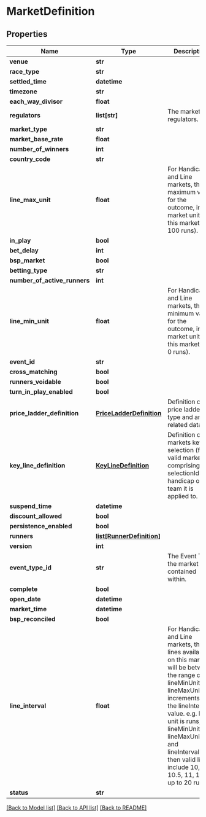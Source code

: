 # MarketDefinition

## Properties
Name | Type | Description | Notes
------------ | ------------- | ------------- | -------------
**venue** | **str** |  | [optional] 
**race_type** | **str** |  | [optional] 
**settled_time** | **datetime** |  | [optional] 
**timezone** | **str** |  | [optional] 
**each_way_divisor** | **float** |  | [optional] 
**regulators** | **list[str]** | The market regulators. | [optional] 
**market_type** | **str** |  | [optional] 
**market_base_rate** | **float** |  | [optional] 
**number_of_winners** | **int** |  | [optional] 
**country_code** | **str** |  | [optional] 
**line_max_unit** | **float** | For Handicap and Line markets, the maximum value for the outcome, in market units for this market (eg 100 runs). | [optional] 
**in_play** | **bool** |  | [optional] 
**bet_delay** | **int** |  | [optional] 
**bsp_market** | **bool** |  | [optional] 
**betting_type** | **str** |  | [optional] 
**number_of_active_runners** | **int** |  | [optional] 
**line_min_unit** | **float** | For Handicap and Line markets, the minimum value for the outcome, in market units for this market (eg 0 runs). | [optional] 
**event_id** | **str** |  | [optional] 
**cross_matching** | **bool** |  | [optional] 
**runners_voidable** | **bool** |  | [optional] 
**turn_in_play_enabled** | **bool** |  | [optional] 
**price_ladder_definition** | [**PriceLadderDefinition**](PriceLadderDefinition.md) | Definition of the price ladder type and any related data. | [optional] 
**key_line_definition** | [**KeyLineDefinition**](KeyLineDefinition.md) | Definition of a markets key line selection (for valid markets), comprising the selectionId and handicap of the team it is applied to. | [optional] 
**suspend_time** | **datetime** |  | [optional] 
**discount_allowed** | **bool** |  | [optional] 
**persistence_enabled** | **bool** |  | [optional] 
**runners** | [**list[RunnerDefinition]**](RunnerDefinition.md) |  | [optional] 
**version** | **int** |  | [optional] 
**event_type_id** | **str** | The Event Type the market is contained within. | [optional] 
**complete** | **bool** |  | [optional] 
**open_date** | **datetime** |  | [optional] 
**market_time** | **datetime** |  | [optional] 
**bsp_reconciled** | **bool** |  | [optional] 
**line_interval** | **float** | For Handicap and Line markets, the lines available on this market will be between the range of lineMinUnit and lineMaxUnit, in increments of the lineInterval value. e.g. If unit is runs, lineMinUnit&#x3D;10, lineMaxUnit&#x3D;20 and lineInterval&#x3D;0.5, then valid lines include 10, 10.5, 11, 11.5 up to 20 runs. | [optional] 
**status** | **str** |  | [optional] 

[[Back to Model list]](../README.md#documentation-for-models) [[Back to API list]](../README.md#documentation-for-api-endpoints) [[Back to README]](../README.md)


